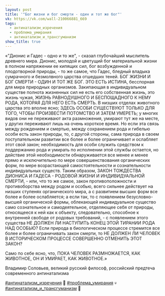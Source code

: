 ```yaml
---
layout: post
title: '"Бог жизни и бог смерти - один и тот же бог"'
vk: https://vk.com/wall-210066881_669
tags:
  - антинатализм_изречения
  - проблема_умирания
  - антинатализм_и_трансгуманизм
show_title: true
---
```

«"Дионис и Гадес - одно и то же", - сказал глубочайший мыслитель древнего мира. Дионис, молодой и цветущий бог материальной жизни в полном напряжении ее кипящих сил, бог возбужденной и плодотворной природы, - то же самое, что Гадес, бледный владыка сумрачного и безмолвного царства отшедших теней. БОГ ЖИЗНИ И БОГ СМЕРТИ - ОДИН И ТОТ ЖЕ БОГ. ЭТО ЕСТЬ ИСТИНА, бесспорная для мира природных организмов. Закипающая в индивидуальном существе полнота жизненных сил не есть его собственная жизнь, это жизнь чужая, ЖИЗНЬ РАВНОДУШНОГО И БЕСПОЩАДНОГО К НЕМУ РОДА, КОТОРАЯ ДЛЯ НЕГО ЕСТЬ СМЕРТЬ. В низших отделах животного царства это вполне ясно; ЗДЕСЬ ОСОБИ СУЩЕСТВУЮТ ТОЛЬКО ДЛЯ ТОГО, ЧТОБЫ ПРОИЗВЕСТИ ПОТОМСТВО И ЗАТЕМ УМЕРЕТЬ; у многих видов они не переживают акта размножения, умирают тут же на месте, у других переживают лишь на очень короткое время. Но если эта связь между рождением и смертью, между сохранением рода и гибелью особи есть закон природы, то, с другой стороны, сама природа в своем поступательном развитии все более и более ограничивает и ослабляет этот свой закон; необходимость для особи служить средством к поддержанию рода и умирать по исполнении этой службы остается, но действие этой необходимости обнаруживается все менее и менее прямо и исключительно по мере совершенствования органических форм, по мере возрастающей самостоятельности и сознательности индивидуальных существ. Таким образом, ЗАКОН ТОЖДЕСТВА ДИОНИСА И ГАДЕСА - РОДОВОЙ ЖИЗНИ И ИНДИВИДУАЛЬНОЙ СМЕРТИ, - или, что то же самое, закон противоположности и противоборства между родом и особью, всего сильнее действует на низших ступенях органического мира, а с развитием высших форм все более и более ослабляется; а если так, то с появлением безусловно-высшей органической формы, облекающей индивидуальное существо само сознательное и самодеятельное, отделяющее себя от природы, относящееся к ней как к объекту, следовательно, способное к внутренней свободе от родовых требований, - с появлением этого существа НЕ ДОЛЖЕН ЛИ НАСТУПИТЬ КОНЕЦ ЭТОЙ ТИРАНИИ РОДА НАД ОСОБЬЮ? Если природа в биологическом процессе стремится все более и более ограничивать закон смерти, то НЕ ДОЛЖЕН ЛИ ЧЕЛОВЕК В ИСТОРИЧЕСКОМ ПРОЦЕССЕ СОВЕРШЕННО ОТМЕНИТЬ ЭТОТ ЗАКОН?

Само по себе ясно, что, ПОКА ЧЕЛОВЕК РАЗМНОЖАЕТСЯ, КАК ЖИВОТНОЕ, ОН И УМИРАЕТ, КАК ЖИВОТНОЕ.»

Владимир Соловьев, великий русский философ, российский предтеча современного антинатализма

[#антинатализм_изречения](tags.html#антинатализм_изречения) 💎
[#проблема_умирания](tags.html#проблема_умирания) 💀
[#антинатализм_и_трансгуманизм](tags.html#антинатализм_и_трансгуманизм) 👼